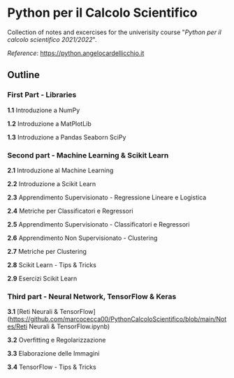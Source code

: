 # **Python per il Calcolo Scientifico**

Collection of notes and excercises for the univerisity course "*Python per il calcolo scientifico 2021/2022*".

*Reference*:
https://python.angelocardellicchio.it

## **Outline**

### **First Part - Libraries**

**1.1** Introduzione a NumPy

**1.2** Introduzione a MatPlotLib

**1.3** Introduzione a Pandas Seaborn SciPy

### **Second part - Machine Learning & Scikit Learn**

**2.1** Introduzione al Machine Learning

**2.2** Introduzione a Scikit Learn

**2.3** Apprendimento Supervisionato - Regressione Lineare e Logistica

**2.4** Metriche per Classificatori e Regressori

**2.5** Apprendimento Supervisionato - Classificatori e Regressori

**2.6** Apprendimento Non Supervisionato - Clustering

**2.7** Metriche per Clustering

**2.8** Scikit Learn - Tips & Tricks

**2.9** Esercizi Scikit Learn

### **Third part - Neural Network, TensorFlow & Keras**

**3.1** [Reti Neurali & TensorFlow](https://github.com/marcocecca00/PythonCalcoloScientifico/blob/main/Notes/Reti Neurali & TensorFlow.ipynb)

**3.2** Overfitting e Regolarizzazione

**3.3** Elaborazione delle Immagini

**3.4** TensorFlow - Tips & Tricks

